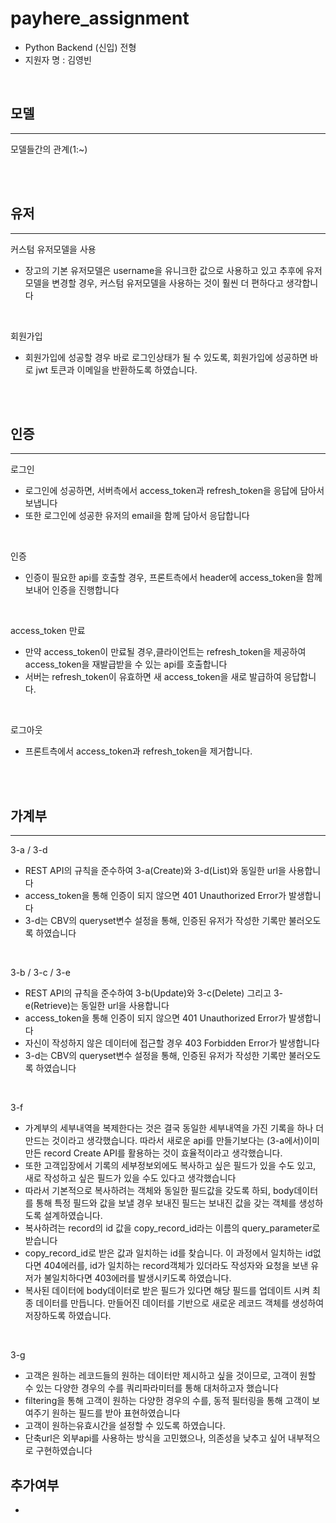 # payhere_assignment
+ Python Backend (신입) 전형
+ 지원자 명 : 김영빈

<br/>

## 모델
---
모델들간의 관계(1:~)



<br/>
<br/>

## 유저 
---
커스텀 유저모델을 사용 
+ 장고의 기본 유저모델은 username을 유니크한 값으로 사용하고 있고 추후에 유저모델을 변경할 경우, 커스텀 유저모델을 사용하는 것이 훨씬 더 편하다고 생각합니다

<br/>

회원가입
+ 회원가입에 성공할 경우 바로 로그인상태가 될 수 있도록, 회원가입에 성공하면 바로 jwt 토큰과 이메일을 반환하도록 하였습니다.

<br/>
<br/>

## 인증
---

로그인
+ 로그인에 성공하면, 서버측에서 access_token과 refresh_token을 응답에 담아서 보냅니다
+ 또한 로그인에 성공한 유저의 email을 함께 담아서 응답합니다

<br/>

인증
+ 인증이 필요한 api를 호출할 경우, 프론트측에서 header에 access_token을 함께 보내어 인증을 진행합니다

<br/>

access_token 만료
+ 만약 access_token이 만료될 경우,클라이언트는 refresh_token을 제공하여 access_token을 재발급받을 수 있는 api를 호출합니다
+ 서버는 refresh_token이 유효하면 새 access_token을 새로 발급하여 응답합니다.

<br/>

로그아웃
+ 프론트측에서 access_token과 refresh_token을 제거합니다.

<br/>
<br/>

## 가계부
---
3-a / 3-d
+ REST API의 규칙을 준수하여 3-a(Create)와 3-d(List)와 동일한 url을 사용합니다
+ access_token을 통해 인증이 되지 않으면 401 Unauthorized Error가 발생합니다
+ 3-d는 CBV의 queryset변수 설정을 통해, 인증된 유저가 작성한 기록만 불러오도록 하였습니다

<br/>

3-b / 3-c / 3-e
+ REST API의 규칙을 준수하여 3-b(Update)와 3-c(Delete) 그리고 3-e(Retrieve)는 동일한 url을 사용합니다
+ access_token을 통해 인증이 되지 않으면 401 Unauthorized Error가 발생합니다
+ 자신이 작성하지 않은 데이터에 접근할 경우 403 Forbidden Error가 발생합니다
+ 3-d는 CBV의 queryset변수 설정을 통해, 인증된 유저가 작성한 기록만 불러오도록 하였습니다


<br/>

3-f
+ 가계부의 세부내역을 복제한다는 것은 결국 동일한 세부내역을 가진 기록을 하나 더 만드는 것이라고 생각했습니다. 따라서 새로운 api를 만들기보다는 (3-a에서)이미 만든 record Create API를 활용하는 것이 효율적이라고 생각했습니다.
+ 또한 고객입장에서 기록의 세부정보외에도 복사하고 싶은 필드가 있을 수도 있고, 새로 작성하고 싶은 필드가 있을 수도 있다고 생각했습니다
+ 따라서 기본적으로 복사하려는 객체와 동일한 필드값을 갖도록 하되, body데이터를 통해 특정 필드와 값을 보낼 경우 보내진 필드는 보내진 값을 갖는 객체를 생성하도록 설계하였습니다.
+ 복사하려는 record의 id 값을 copy_record_id라는 이름의 query_parameter로 받습니다
+ copy_record_id로 받은 값과 일치하는 id를 찾습니다. 이 과정에서 일치하는 id없다면 404에러를, id가 일치하는 record객체가 있더라도 작성자와 요청을 보낸 유저가 불일치하다면 403에러를 발생시키도록 하였습니다.
+ 복사된 데이터에 body데이터로 받은 필드가 있다면 해당 필드를 업데이트 시켜 최종 데이터를 만듭니다. 만들어진 데이터를 기반으로 새로운 레코드 객체를 생성하여 저장하도록 하였습니다.

<br/>

3-g
+ 고객은 원하는 레코드들의 원하는 데이터만 제시하고 싶을 것이므로, 고객이 원할 수 있는 다양한 경우의 수를  쿼리파라미터를 통해 대처하고자 했습니다
+ filtering을 통해 고객이 원하는 다양한 경우의 수를, 동적 필터링을 통해 고객이 보여주기 원하는 필드를 받아 표현하였습니다
+ 고객이 원하는유효시간을 설정할 수 있도록 하였습니다.
+ 단축url은 외부api를 사용하는 방식을 고민했으나, 의존성을 낮추고 싶어 내부적으로 구현하였습니다


## 추가여부
+ 